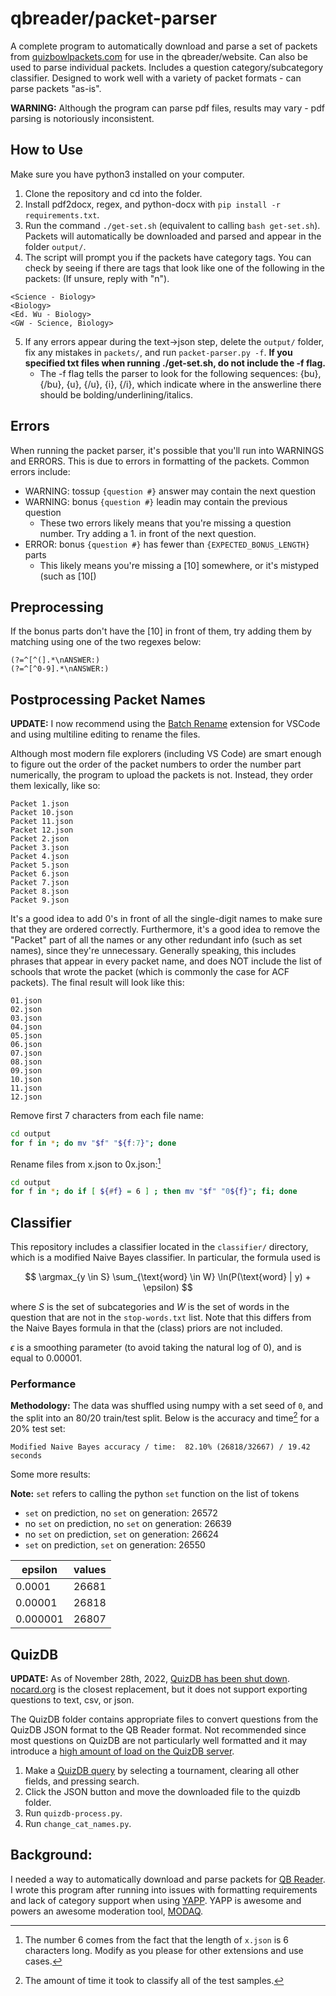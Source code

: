 # qbreader/packet-parser

A complete program to automatically download and parse a set of packets from [quizbowlpackets.com](https://quizbowlpackets.com/) for use in the qbreader/website.
Can also be used to parse individual packets.
Includes a question category/subcategory classifier.
Designed to work well with a variety of packet formats - can parse packets "as-is".

**WARNING:** Although the program can parse pdf files, results may vary - pdf parsing is notoriously inconsistent.

## How to Use

Make sure you have python3 installed on your computer.

1. Clone the repository and cd into the folder.
2. Install pdf2docx, regex, and python-docx with `pip install -r requirements.txt`.
3. Run the command `./get-set.sh` (equivalent to calling `bash get-set.sh`).
   Packets will automatically be downloaded and parsed and appear in the folder `output/`.
4. The script will prompt you if the packets have category tags.
   You can check by seeing if there are tags that look like one of the following in the packets:
   (If unsure, reply with "n").

```
<Science - Biology>
<Biology>
<Ed. Wu - Biology>
<GW - Science, Biology>
```

5. If any errors appear during the text->json step, delete the `output/` folder, fix any mistakes in `packets/`, and run `packet-parser.py -f`. **If you specified txt files when running ./get-set.sh, do not include the -f flag.**
   - The -f flag tells the parser to look for the following sequences: {bu}, {/bu}, {u}, {/u}, {i}, {/i}, which indicate where in the answerline there should be bolding/underlining/italics.

## Errors

When running the packet parser, it's possible that you'll run into WARNINGS and ERRORS. This is due to errors in formatting of the packets. Common errors include:

- WARNING: tossup `{question #}` answer may contain the next question
- WARNING: bonus `{question #}` leadin may contain the previous question
  - These two errors likely means that you're missing a question number. Try adding a 1. in front of the next question.
- ERROR: bonus `{question #}` has fewer than `{EXPECTED_BONUS_LENGTH}` parts
  - This likely means you're missing a [10] somewhere, or it's mistyped (such as [10[)

## Preprocessing

If the bonus parts don't have the [10] in front of them, try adding them by matching using one of the two regexes below:

```re
(?=^[^(].*\nANSWER:)
(?=^[^0-9].*\nANSWER:)
```

## Postprocessing Packet Names

**UPDATE:** I now recommend using the [Batch Rename](https://marketplace.visualstudio.com/items?itemName=JannisX11.batch-rename-extension) extension for VSCode and using multiline editing to rename the files.

Although most modern file explorers (including VS Code) are smart enough to figure out the order of the packet numbers to order the number part numerically, the program to upload the packets is not.
Instead, they order them lexically, like so:

```
Packet 1.json
Packet 10.json
Packet 11.json
Packet 12.json
Packet 2.json
Packet 3.json
Packet 4.json
Packet 5.json
Packet 6.json
Packet 7.json
Packet 8.json
Packet 9.json
```

It's a good idea to add 0's in front of all the single-digit names to make sure that they are ordered correctly.
Furthermore, it's a good idea to remove the "Packet" part of all the names or any other redundant info (such as set names), since they're unnecessary.
Generally speaking, this includes phrases that appear in every packet name, and does NOT include the list of schools that wrote the packet (which is commonly the case for ACF packets).
The final result will look like this:

```
01.json
02.json
03.json
04.json
05.json
06.json
07.json
08.json
09.json
10.json
11.json
12.json
```

Remove first 7 characters from each file name:

```bash
cd output
for f in *; do mv "$f" "${f:7}"; done
```

Rename files from x.json to 0x.json:[^1]

```bash
cd output
for f in *; do if [ ${#f} = 6 ] ; then mv "$f" "0${f}"; fi; done
```

## Classifier

This repository includes a classifier located in the `classifier/` directory, which is a modified Naive Bayes classifier.
In particular, the formula used is

$$
\argmax_{y \in S} \sum_{\text{word} \in W} \ln(P(\text{word} | y) + \epsilon)
$$

where $S$ is the set of subcategories and $W$ is the set of words in the question that are not in the `stop-words.txt` list.
Note that this differs from the Naive Bayes formula in that the (class) priors are not included.

$\epsilon$ is a smoothing parameter (to avoid taking the natural log of 0), and is equal to $0.00001$.

### Performance

**Methodology:** The data was shuffled using numpy with a set seed of `0`, and the split into an 80/20 train/test split.
Below is the accuracy and time[^2] for a 20% test set:

```
Modified Naive Bayes accuracy / time:  82.10% (26818/32667) / 19.42 seconds
```

Some more results:

**Note:** `set` refers to calling the python `set` function on the list of tokens

- `set` on prediction, no `set` on generation: 26572
- no `set` on prediction, no `set` on generation: 26639
- no `set` on prediction, `set` on generation: 26624
- `set` on prediction, `set` on generation: 26550

| epsilon  | values |
| -------- | ------ |
| 0.0001   | 26681  |
| 0.00001  | 26818  |
| 0.000001 | 26807  |

## QuizDB

**UPDATE:** As of November 28th, 2022, [QuizDB has been shut down](https://hsquizbowl.org/forums/viewtopic.php?t=26489).
[nocard.org](https://nocard.org) is the closest replacement, but it does not support exporting questions to text, csv, or json.

The QuizDB folder contains appropriate files to convert questions from the QuizDB JSON format to the QB Reader format.
Not recommended since most questions on QuizDB are not particularly well formatted and it may introduce a [high amount of load on the QuizDB server](https://www.quizdb.org/about#:~:text=%5BNOT%20RECOMMENDED%20EXCEPT,year%2C%20or%20tournament.).

1. Make a [QuizDB query](https://www.quizdb.org/) by selecting a tournament, clearing all other fields, and pressing search.
2. Click the JSON button and move the downloaded file to the quizdb folder.
3. Run `quizdb-process.py`.
4. Run `change_cat_names.py`.

## Background:

I needed a way to automatically download and parse packets for [QB Reader](https://www.qbreader.org/).
I wrote this program after running into issues with formatting requirements and lack of category support when using [YAPP](https://github.com/alopezlago/YetAnotherPacketParser).
YAPP is awesome and powers an awesome moderation tool, [MODAQ](https://www.quizbowlreader.com/demo.html).

[^1]: The number 6 comes from the fact that the length of `x.json` is 6 characters long. Modify as you please for other extensions and use cases.
[^2]: The amount of time it took to classify all of the test samples.
